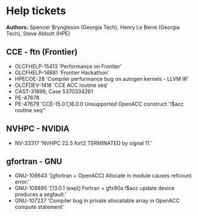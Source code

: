 # Help tickets 

__Authors:__ Spencer Bryngleson (Georgia Tech), Henry Le Berre (Georgia Tech), Steve Abbott (HPE)

## CCE - ftn (Frontier)

* OLCFHELP-15413 'Performance on Frontier'
* OLCFHELP-14881 'Frontier Hackathon'
* HPECOE-28 'Compiler performance bug on autogen kernels - LLVM IR'
* OLCFDEV-1416 'CCE ACC routine seq'
* CAST-31898, Case 5370334261
* PE-47678
* PE-47679 'CCE-15.0.1,16.0.0 Unsupported OpenACC construct '!$acc routine seq''

## NVHPC - NVIDIA

* NV-33317 'NVHPC 22.5 fort2 TERMINATED by signal 11.'

## gfortran - GNU

* GNU-106643 '[gfortran + OpenACC] Allocate in module causes refcount error.'
* GNU-108895 '[13.0.1 (exp)] Fortran + gfx90a !$acc update device produces a segfault.'
* GNU-107227 'Compiler bug in private allocatable array in OpenACC compute statement'
